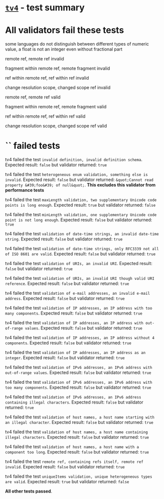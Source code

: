 # [`tv4`](https://github.com/geraintluff/tv4) - test summary

# All validators fail these tests

some languages do not distinguish between different types of numeric value, a float is not an integer even without fractional part

remote ref, remote ref invalid

fragment within remote ref, remote fragment invalid

ref within remote ref, ref within ref invalid

change resolution scope, changed scope ref invalid

remote ref, remote ref valid

fragment within remote ref, remote fragment valid

ref within remote ref, ref within ref valid

change resolution scope, changed scope ref valid


# `` failed tests

tv4 failed the test `invalid definition, invalid definition schema`. Expected result: `false` but validator returned: `true`

tv4 failed the test `heterogeneous enum validation, something else is invalid`. Expected result: `false` but validator returned: `&quot;Cannot read property &#39;foo&#39; of null&quot;`. **This excludes this validator from performance tests**

tv4 failed the test `maxLength validation, two supplementary Unicode code points is long enough`. Expected result: `true` but validator returned: `false`

tv4 failed the test `minLength validation, one supplementary Unicode code point is not long enough`. Expected result: `false` but validator returned: `true`

tv4 failed the test `validation of date-time strings, an invalid date-time string`. Expected result: `false` but validator returned: `true`

tv4 failed the test `validation of date-time strings, only RFC3339 not all of ISO 8601 are valid`. Expected result: `false` but validator returned: `true`

tv4 failed the test `validation of URIs, an invalid URI`. Expected result: `false` but validator returned: `true`

tv4 failed the test `validation of URIs, an invalid URI though valid URI reference`. Expected result: `false` but validator returned: `true`

tv4 failed the test `validation of e-mail addresses, an invalid e-mail address`. Expected result: `false` but validator returned: `true`

tv4 failed the test `validation of IP addresses, an IP address with too many components`. Expected result: `false` but validator returned: `true`

tv4 failed the test `validation of IP addresses, an IP address with out-of-range values`. Expected result: `false` but validator returned: `true`

tv4 failed the test `validation of IP addresses, an IP address without 4 components`. Expected result: `false` but validator returned: `true`

tv4 failed the test `validation of IP addresses, an IP address as an integer`. Expected result: `false` but validator returned: `true`

tv4 failed the test `validation of IPv6 addresses, an IPv6 address with out-of-range values`. Expected result: `false` but validator returned: `true`

tv4 failed the test `validation of IPv6 addresses, an IPv6 address with too many components`. Expected result: `false` but validator returned: `true`

tv4 failed the test `validation of IPv6 addresses, an IPv6 address containing illegal characters`. Expected result: `false` but validator returned: `true`

tv4 failed the test `validation of host names, a host name starting with an illegal character`. Expected result: `false` but validator returned: `true`

tv4 failed the test `validation of host names, a host name containing illegal characters`. Expected result: `false` but validator returned: `true`

tv4 failed the test `validation of host names, a host name with a component too long`. Expected result: `false` but validator returned: `true`

tv4 failed the test `remote ref, containing refs itself, remote ref invalid`. Expected result: `false` but validator returned: `true`

tv4 failed the test `uniqueItems validation, unique heterogeneous types are valid`. Expected result: `true` but validator returned: `false`

**All other tests passed**.
